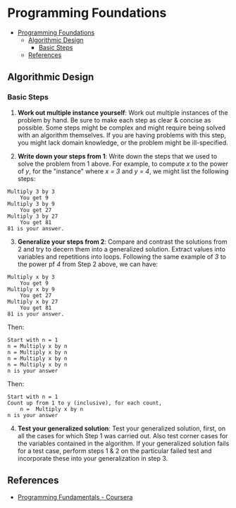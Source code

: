 # Programming Foundations

- [Programming Foundations](#programming-foundations)
  - [Algorithmic Design](#algorithmic-design)
    - [Basic Steps](#basic-steps)
  - [References](#references)

## Algorithmic Design
### Basic Steps
1. **Work out multiple instance yourself**: Work out multiple instances of the problem by hand. 
Be sure to make each step as clear & concise as possible. 
Some steps might be complex and might require being solved with an algorithm themselves.
If you are having problems with this step, you might lack domain knowledge, or the problem might be ill-specified.

2. **Write down your steps from 1**: Write down the steps that we used to solve the problem from 1 above.
For example, to compute *x* to the power of *y*, for the "instance" where *x = 3* and *y = 4*, we might list the following steps:
```
Multiply 3 by 3
    You get 9
Multiply 3 by 9
    You get 27
Multiply 3 by 27
    You get 81
81 is your answer.
```

3. **Generalize your steps from 2**: Compare and contrast the solutions from 2 and try to decern them into a generalized solution.
Extract values into variables and repetitions into loops.
Following the same example of *3* to the power pf *4* from Step 2 above, we can have:
```
Multiply x by 3
    You get 9
Multiply x by 9
    You get 27
Multiply x by 27
    You get 81
81 is your answer.
```

Then:
```
Start with n = 1
n = Multiply x by n
n = Multiply x by n
n = Multiply x by n
n = Multiply x by n
n is your answer
```

Then:
```
Start with n = 1
Count up from 1 to y (inclusive), for each count,
    n =  Multiply x by n
n is your answer
```

4. **Test your generalized solution**: Test your generalized solution, first, on all the cases for which Step 1 was carried out.
Also test corner cases for the variables contained in the algorithm.
If your generalized solution fails for a test case, perform steps 1 & 2 on the particular failed test and incorporate these into your generalization in step 3.


## References
- [Programming Fundamentals - Coursera](https://www.coursera.org/learn/programming-fundamentals)
